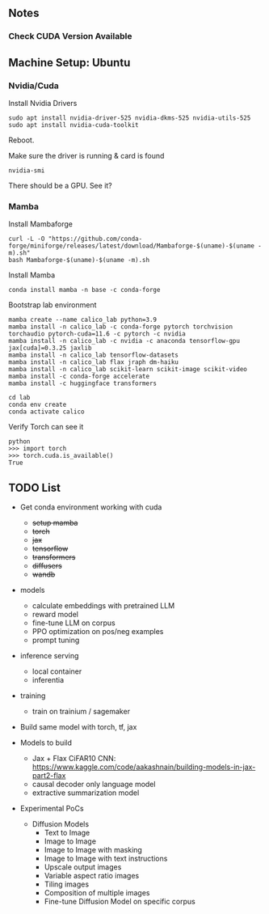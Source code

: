 ## Notes

### Check CUDA Version Available

## Machine Setup: Ubuntu

### Nvidia/Cuda
Install Nvidia Drivers
```
sudo apt install nvidia-driver-525 nvidia-dkms-525 nvidia-utils-525
sudo apt install nvidia-cuda-toolkit

```
Reboot.

Make sure the driver is running & card is found
```
nvidia-smi
```
There should be a GPU. See it?


### Mamba

Install Mambaforge
```
curl -L -O "https://github.com/conda-forge/miniforge/releases/latest/download/Mambaforge-$(uname)-$(uname -m).sh"
bash Mambaforge-$(uname)-$(uname -m).sh
```

Install Mamba
```
conda install mamba -n base -c conda-forge
```

Bootstrap lab environment
```
mamba create --name calico_lab python=3.9
mamba install -n calico_lab -c conda-forge pytorch torchvision torchaudio pytorch-cuda=11.6 -c pytorch -c nvidia
mamba install -n calico_lab -c nvidia -c anaconda tensorflow-gpu jax[cuda]=0.3.25 jaxlib
mamba install -n calico_lab tensorflow-datasets
mamba install -n calico_lab flax jraph dm-haiku
mamba install -n calico_lab scikit-learn scikit-image scikit-video
mamba install -c conda-forge accelerate
mamba install -c huggingface transformers

cd lab
conda env create
conda activate calico
```

Verify Torch can see it
```
python
>>> import torch
>>> torch.cuda.is_available()
True
```
 



## TODO List
* Get conda environment working with cuda
  * ~~setup mamba~~
  * ~~torch~~
  * ~~jax~~
  * ~~tensorflow~~
  * ~~transformers~~
  * ~~diffusers~~
  * ~~wandb~~
* models
  * calculate embeddings with pretrained LLM
  * reward model
  * fine-tune LLM on corpus
  * PPO optimization on pos/neg examples
  * prompt tuning

* inference serving
  * local container
  * inferentia
* training
  * train on trainium / sagemaker



* Build same model with torch, tf, jax
* Models to build
  * Jax + Flax CiFAR10 CNN: https://www.kaggle.com/code/aakashnain/building-models-in-jax-part2-flax
  * causal decoder only language model
  * extractive summarization model
* Experimental PoCs
  * Diffusion Models
    * Text to Image
    * Image to Image
    * Image to Image with masking
    * Image to Image with text instructions
    * Upscale output images
    * Variable aspect ratio images
    * Tiling images
    * Composition of multiple images
    * Fine-tune Diffusion Model on specific corpus
